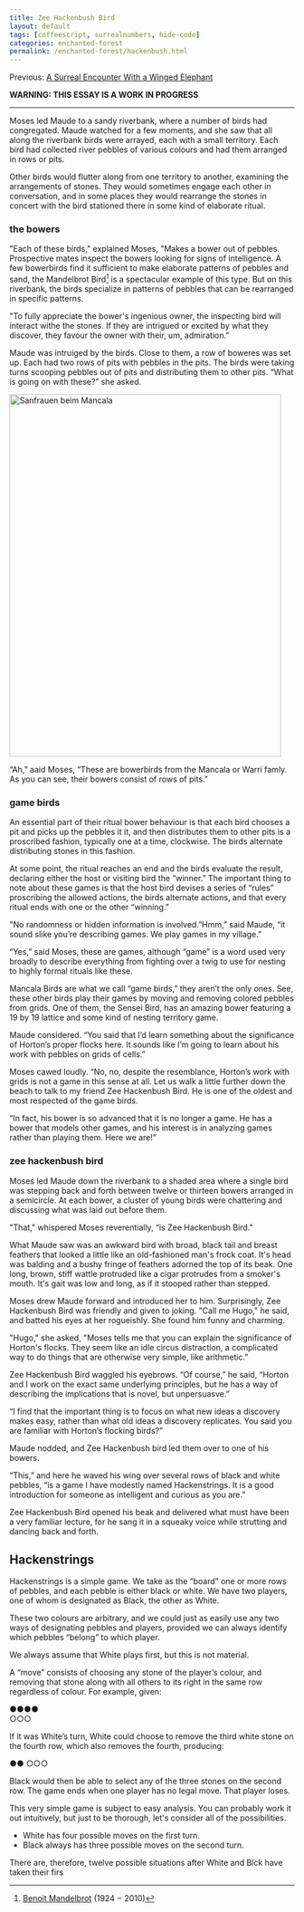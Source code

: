 ```yaml
---
title: Zee Hackenbush Bird
layout: default
tags: [coffeescript, surrealnumbers, hide-code]
categories: enchanted-forest
permalink: /enchanted-forest/hackenbush.html
---
```


Previous: [A Surreal Encounter With a Winged Elephant](./horton.html)

**WARNING: THIS ESSAY IS A WORK IN PROGRESS**

---

Moses led Maude to a sandy riverbank, where a number of birds had congregated. Maude watched for a few moments, and she saw that all along the riverbank birds were arrayed, each with a small territory. Each bird had collected river pebbles of various colours and had them arranged in rows or pits.

Other birds would flutter along from one territory to another, examining the arrangements of stones. They would sometimes engage each other in conversation, and in some places they would rearrange the stones in concert with the bird stationed there in some kind of elaborate ritual.

### the bowers

"Each of these birds," explained Moses, "Makes a bower out of pebbles. Prospective mates inspect the bowers looking for signs of intelligence. A few bowerbirds find it sufficient to make elaborate patterns of pebbles and sand, the Mandelbrot Bird[^Mandelbrot] is a spectacular example of this type. But on this riverbank, the birds specialize in patterns of pebbles that can be rearranged in specific patterns.

[^Mandelbrot]: [Benoit Mandelbrot](https://en.wikipedia.org/wiki/Benoit_Mandelbrot) (1924 − 2010)

"To fully appreciate the bower's ingenious owner, the inspecting bird will interact withe the stones. If they are intrigued or excited by what they discover, they favour the owner with their, um, admiration."

Maude was intruiged by the birds. Close to them, a row of boweres was set up. Each had two rows of pits with pebbles in the pits. The birds were taking turns scooping pebbles out of pits and distributing them to other pits. “What is going on with these?” she asked.

<a href="http://www.flickr.com/photos/laempel/5969810490/" title="Sanfrauen beim Mancala by leo.laempel, on Flickr"><img src="http://farm7.staticflickr.com/6149/5969810490_cb25e6f6fa_z.jpg" width="480" height="640" alt="Sanfrauen beim Mancala"></a>

“Ah,” aaid Moses, “These are bowerbirds from the Mancala or Warri famly. As you can see, their bowers consist of rows of pits."

### game birds

An essential part of their ritual bower behaviour is  that each bird chooses a pit and picks up the pebbles it it, and then distributes them to other pits is a proscribed fashion, typically one at a time, clockwise. The birds alternate distributing stones in this fashion.

At some point, the ritual reaches an end and the birds evaluate the result, declaring either the host or visiting bird the “winner.” The important thing to note about these games is that the host bird devises a series of “rules” proscribing the allowed actions, the birds alternate actions, and that every ritual ends with one or the other “winning.”

"No randomness or hidden information is involved.”Hmm,” said Maude, “it sound slike you’re describing games. We play games in my village.”

“Yes,” said Moses, these are games, although “game” is a word used very broadly to describe everything from fighting over a twig to use for nesting to highly formal rituals like these.

Mancala Birds are what we call “game birds,” they aren’t the only ones. See, these other birds play their games by moving and removing colored pebbles from grids. One of them, the Sensei Bird, has an amazing bower featuring a 19 by 19 lattice and some kind of nesting territory game.

Maude considered. “You said that I’d learn something about the significance of Horton’s proper flocks here. It sounds like I’m going to learn about his work with pebbles on grids of cells.”

Moses cawed loudly. “No, no, despite the resemblance, Horton’s work with grids is not a game in this sense at all. Let us walk a little further down the beach to talk to my friend Zee Hackenbush Bird. He is one of the oldest and most respected of the game birds.

“In fact, his bower is so advanced that it is no longer a game. He has a bower that models other games, and his interest is in analyzing games rather than playing them. Here we are!”

### zee hackenbush bird

Moses led Maude down the riverbank to a shaded area where a single bird was stepping back and forth between twelve or thirteen bowers arranged in a semicircle. At each bower, a cluster of young birds were chattering and discussing what was laid out before them.

"That," whispered Moses reverentially, “is Zee Hackenbush Bird."

What Maude saw was an awkward bird with broad, black tail and breast feathers that looked a little like an old-fashioned man's frock coat. It's head was balding and a bushy fringe of feathers adorned the top of its beak. One long, brown, stiff wattle protruded like a cigar protrudes from a smoker's mouth. It's gait was low and long, as if it stooped rather than stepped.

Moses drew Maude forward and introduced her to him. Surprisingly, Zee Hackenbush Bird was friendly and given to joking. "Call me Hugo," he said, and batted his eyes at her rogueishly. She found him funny and charming.

"Hugo," she asked, "Moses tells me that you can explain the significance of Horton's flocks. They seem like an idle circus distraction, a complicated way to do things that are otherwise very simple, like arithmetic."

Zee Hackenbush Bird waggled his eyebrows. “Of course,” he said, “Horton and I work on the exact same underlying principles, but he has a way of describing the implications that is novel, but unpersuasve.”

“I find that the important thing is to focus on what new ideas a discovery makes easy, rather than what old ideas a discovery replicates. You said you are familiar with Horton’s flocking birds?”

Maude nodded, and Zee Hackenbush bird led them over to one of his bowers.

“This,” and here he waved his wing over several rows of black and white pebbles, “is a game I have modestly named Hackenstrings. It is a good introduction for someone as intelligent and curious as you are.”

Zee Hackenbush Bird opened his beak and delivered what must have been a very familiar lecture, for he sang it in a squeaky voice while strutting and dancing back and forth.

## Hackenstrings

Hackenstrings is a simple game. We take as the “board” one or more rows of pebbles, and each pebble is either black or white. We have two players, one of whom is designated as Black, the other as White.

These two colours are arbitrary, and we could just as easily use any two ways of designating pebbles and players, provided we can always identify which pebbles “belong” to which player.

We always assume that White plays first, but this is not material.

A “move” consists of choosing any stone of the player’s colour, and removing that stone along with all others to its right in the same row regardless of colour. For example, given:

&#9679;&#9679;&#9679;&#9679;  
&#9675;&#9675;&#9675;  

If it was White’s turn, White could choose to remove the third white stone on the fourth row, which also removes the fourth, producing:

&#9679;&#9679; 
&#9675;&#9675;&#9675;  

Black would then be able to select any of the three stones on the second row. The game ends when one player has no legal move. That player loses.

This very simple game is subject to easy analysis. You can probably work it out intuitively, but just to be thorough, let's consider all of the possibilities.

* White has four possible moves on the first turn.
* Black always has three possible moves on the second turn.

There are, therefore, twelve possible situations after White and Blck have taken their firs